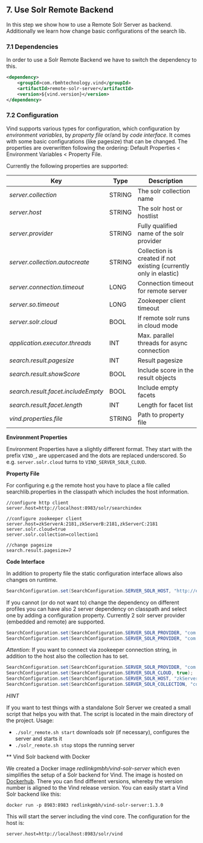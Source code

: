 ## 7. Use Solr Remote Backend

In this step we show how to use a Remote Solr Server as backend. Additionally we learn how
change basic configurations of the search lib.

### 7.1 Dependencies

In order to use a Solr Remote Backend we have to switch the dependency to this.

```xml
<dependency>
    <groupId>com.rbmhtechnology.vind</groupId>
    <artifactId>remote-solr-server</artifactId>
    <version>${vind.version}</version>
</dependency>
```

### 7.2 Configuration

Vind supports various types for configuration, which configuration by *environment variables*, by *property file* or/and by *code interface*.
It comes with some basic configurations (like pagesize) that can be changed. The properties are overwritten following the ordering:
Default Properties < Environment Variables < Property File.

Currently the following properties are supported:

| Key | Type | Description |
| --- | --- | --- |
| *server.collection* | STRING | The solr collection name |
| *server.host* | STRING | The solr host or hostlist |
| *server.provider* | STRING | Fully qualified name of the solr provider |
| *server.collection.autocreate* | STRING | Collection is created if not existing (currently only in elastic) |
| *server.connection.timeout* | LONG | Connection timeout for remote server |
| *server.so.timeout* | LONG | Zookeeper client timeout |
| *server.solr.cloud* | BOOL | If remote solr runs in cloud mode |
| *application.executor.threads* | INT | Max. parallel threads for async connection |
| *search.result.pagesize* | INT | Result pagesize |
| *search.result.showScore* | BOOL | Include score in the result objects |
| *search.result.facet.includeEmpty* | BOOL | Include empty facets |
| *search.result.facet.length* | INT | Length for facet list |
| *vind.properties.file* | STRING | Path to property file |

**Environment Properties**

Environment Properties have a slightly different format. They start with the prefix `VIND_`, are uppercased and the dots are replaced underscored.
So e.g. `server.solr.cloud` turns to `VIND_SERVER_SOLR_CLOUD`.

**Property File**

For configuring e.g the remote host you have to place a file called searchlib.properties in the classpath which includes the host information.

```
//configure http client
server.host=http://localhost:8983/solr/searchindex

//configure zookeeper client
server.host=zkServerA:2181,zkServerB:2181,zkServerC:2181
server.solr.cloud=true
server.solr.collection=collection1

//change pagesize
search.result.pagesize=7
```
 
**Code Interface**
 
In addition to property file the static configuration interface allows also changes on runtime.
```java
SearchConfiguration.set(SearchConfiguration.SERVER_SOLR_HOST, "http://example.org/solr/core");
```
   
If you cannot (or do not want to) change the dependency on different profiles you can have also 2 server dependency on
classpath and select one by adding a configuration property. Currently 2 solr server provider (embedded and remote) are
supported.
```java
SearchConfiguration.set(SearchConfiguration.SERVER_SOLR_PROVIDER, "com.rbmhtechnology.vind.solr.EmbeddedSolrServerProvider");
SearchConfiguration.set(SearchConfiguration.SERVER_SOLR_PROVIDER, "com.rbmhtechnology.vind.solr.RemoteSolrServerProvider");
```

*Attention*: If you want to connect via zookeeper connection string, in addition to the host also the collection has to set.
```java
SearchConfiguration.set(SearchConfiguration.SERVER_SOLR_PROVIDER, "com.rbmhtechnology.vind.solr.RemoteSolrServerProvider");
SearchConfiguration.set(SearchConfiguration.SERVER_SOLR_CLOUD, true);
SearchConfiguration.set(SearchConfiguration.SERVER_SOLR_HOST, "zkServerA:2181,zkServerB:2181,zkServerC:2181");
SearchConfiguration.set(SearchConfiguration.SERVER_SOLR_COLLECTION, "collection1");
```
   
*HINT*

If you want to test things with a standalone Solr Server we created a small script that helps you with that. The script is located
in the main directory of the project. Usage:

* `./solr_remote.sh start` downloads solr (if necessary), configures the server and starts it
* `./solr_remote.sh stop` stops the running server

** Vind Solr backend with Docker

We created a Docker image *redlinkgmbh/vind-solr-server* which even simplifies the setup of a Solr backend for Vind. The image is hosted on 
[Dockerhub](https://hub.docker.com/r/redlinkgmbh/vind-solr-server/tags/). There you can find different versions, whereby
the version number is aligned to the Vind release version. You can easily start a Vind Solr backend like this:
```
docker run -p 8983:8983 redlinkgmbh/vind-solr-server:1.3.0
```
This will start the server including the vind core. The configuration for the host is:
```properties
server.host=http://localhost:8983/solr/vind
```
